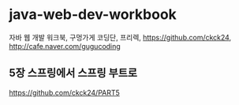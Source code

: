 # java-web-dev-workbook
자바 웹 개발 워크북, 구멍가게 코딩단, 프리렉, https://github.com/ckck24, http://cafe.naver.com/gugucoding

## 5장 스프링에서 스프링 부트로
https://github.com/ckck24/PART5
